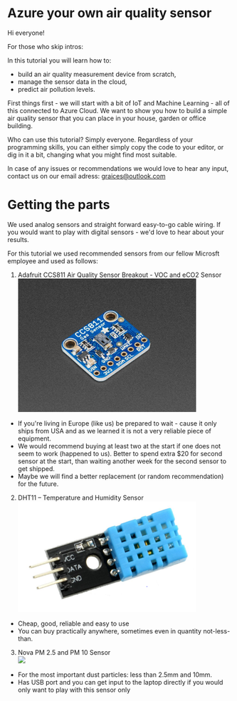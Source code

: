 # Azure your own air quality sensor 

Hi everyone! 

For those who skip intros:

In this tutorial you will learn how to:
- build an air quality measurement device from scratch,
- manage the sensor data in the cloud,
- predict air pollution levels.

First things first - we will start with a bit of IoT and Machine Learning - all of this connected to Azure Cloud. We want to show you how to build a simple air quality sensor that you can place in your house, garden or office building. 

Who can use this tutorial? Simply everyone. Regardless of your programming skills, you can either simply copy the code to your editor, or dig in it a bit, changing what you might find most suitable. 

In case of any issues or recommendations we would love to hear any input, contact us on our email adress: graices@outlook.com

# Getting the parts

We used analog sensors and straight forward easy-to-go cable wiring. If you would want to play with digital sensors - we'd love to hear about your results.

For this tutorial we used recommended sensors from our fellow Microsft employee and used as follows:

1. Adafruit CCS811 Air Quality Sensor Breakout - VOC and eCO2 Sensor <br> 
<a href="https://www.adafruit.com/product/3566"><img src="/img/adafruit.jpg" width="400"/></a> <br>

* If you're living in Europe (like us) be prepared to wait - cause it only ships from USA and as we learned it is not a very reliable piece of equipment.
* We would recommend buying at least two at the start if one does not seem to work (happened to us). Better to spend extra $20 for second sensor at the start, than waiting another week for the second sensor to get shipped. 
* Maybe we will find a better replacement (or random recommendation) for the future. 

2. DHT11 – Temperature and Humidity Sensor <br> 
<a href="https://components101.com/dht11-temperature-sensor"><img src="/img/dht11.png" width="400"/></a>

* Cheap, good, reliable and easy to use
* You can buy practically anywhere, sometimes even in quantity not-less-than.

3. Nova PM 2.5 and PM 10 Sensor <br> 
<a href="https://www.aliexpress.com/item/32606349048.html"><img src="/img/nova-pm.jxr" width="400"/></a>

* For the most important dust particles: less than 2.5mm and 10mm.
* Has USB port and you can get input to the laptop directly if you would only want to play with this sensor only



